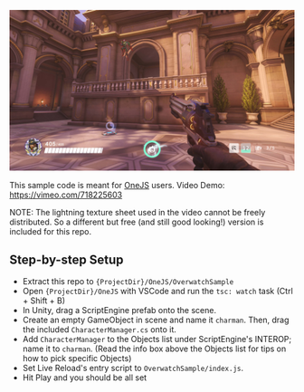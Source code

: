 ![Overwatch UI in Unity](/resources/res.jpg?raw=true "Overwatch UI in Unity")

This sample code is meant for [OneJS](https://onejs.com) users. Video Demo: https://vimeo.com/718225603

NOTE: The lightning texture sheet used in the video cannot be freely distributed. So a different but free (and still good looking!) version is included for this repo.

## Step-by-step Setup

* Extract this repo to `{ProjectDir}/OneJS/OverwatchSample`
* Open `{ProjectDir}/OneJS` with VSCode and run the `tsc: watch` task (Ctrl + Shift + B)
* In Unity, drag a ScriptEngine prefab onto the scene.
* Create an empty GameObject in scene and name it `charman`. Then, drag the included `CharacterManager.cs` onto it.
* Add `CharacterManager` to the Objects list under ScriptEngine's INTEROP; name it to `charman`. (Read the info box above the Objects list for tips on how to pick specific Objects)
* Set Live Reload's entry script to `OverwatchSample/index.js`.
* Hit Play and you should be all set
